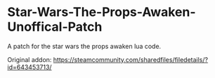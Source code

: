# Star-Wars-The-Props-Awaken-Unoffical-Patch
A patch for the star wars the props awaken lua code.

Original addon: https://steamcommunity.com/sharedfiles/filedetails/?id=643453713/
